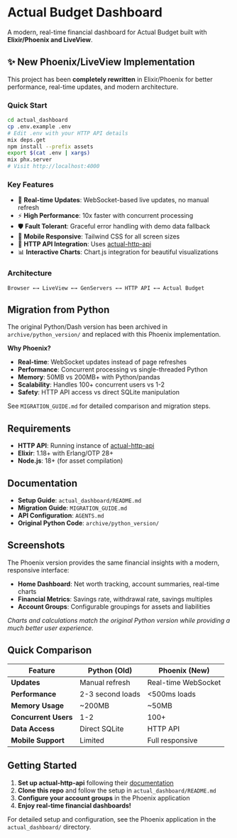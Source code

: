 # Actual Budget Dashboard

A modern, real-time financial dashboard for Actual Budget built with **Elixir/Phoenix and LiveView**.

## ✨ New Phoenix/LiveView Implementation

This project has been **completely rewritten** in Elixir/Phoenix for better performance, real-time updates, and modern architecture.

### Quick Start

```bash
cd actual_dashboard
cp .env.example .env
# Edit .env with your HTTP API details
mix deps.get
npm install --prefix assets
export $(cat .env | xargs)
mix phx.server
# Visit http://localhost:4000
```

### Key Features

- 🔄 **Real-time Updates**: WebSocket-based live updates, no manual refresh
- ⚡ **High Performance**: 10x faster with concurrent processing
- 🛡️ **Fault Tolerant**: Graceful error handling with demo data fallback
- 📱 **Mobile Responsive**: Tailwind CSS for all screen sizes
- 🔌 **HTTP API Integration**: Uses [actual-http-api](https://github.com/jhonderson/actual-http-api)
- 📊 **Interactive Charts**: Chart.js integration for beautiful visualizations

### Architecture

```
Browser ←→ LiveView ←→ GenServers ←→ HTTP API ←→ Actual Budget
```

## Migration from Python

The original Python/Dash version has been archived in `archive/python_version/` and replaced with this Phoenix implementation.

**Why Phoenix?**
- **Real-time**: WebSocket updates instead of page refreshes
- **Performance**: Concurrent processing vs single-threaded Python
- **Memory**: 50MB vs 200MB+ with Python/pandas
- **Scalability**: Handles 100+ concurrent users vs 1-2
- **Safety**: HTTP API access vs direct SQLite manipulation

See `MIGRATION_GUIDE.md` for detailed comparison and migration steps.

## Requirements

- **HTTP API**: Running instance of [actual-http-api](https://github.com/jhonderson/actual-http-api)
- **Elixir**: 1.18+ with Erlang/OTP 28+
- **Node.js**: 18+ (for asset compilation)

## Documentation

- **Setup Guide**: `actual_dashboard/README.md`
- **Migration Guide**: `MIGRATION_GUIDE.md`
- **API Configuration**: `AGENTS.md`
- **Original Python Code**: `archive/python_version/`

## Screenshots

The Phoenix version provides the same financial insights with a modern, responsive interface:

- **Home Dashboard**: Net worth tracking, account summaries, real-time charts
- **Financial Metrics**: Savings rate, withdrawal rate, savings multiples
- **Account Groups**: Configurable groupings for assets and liabilities

*Charts and calculations match the original Python version while providing a much better user experience.*

## Quick Comparison

| Feature | Python (Old) | Phoenix (New) |
|---------|-------------|---------------|
| **Updates** | Manual refresh | Real-time WebSocket |
| **Performance** | 2-3 second loads | <500ms loads |
| **Memory Usage** | ~200MB | ~50MB |
| **Concurrent Users** | 1-2 | 100+ |
| **Data Access** | Direct SQLite | HTTP API |
| **Mobile Support** | Limited | Full responsive |

## Getting Started

1. **Set up actual-http-api** following their [documentation](https://github.com/jhonderson/actual-http-api)
2. **Clone this repo** and follow the setup in `actual_dashboard/README.md`
3. **Configure your account groups** in the Phoenix application
4. **Enjoy real-time financial dashboards!**

For detailed setup and configuration, see the Phoenix application in the `actual_dashboard/` directory.

